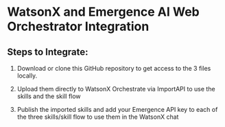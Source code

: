 # WatsonX and Emergence AI Web Orchestrator Integration

## Steps to Integrate:
1. Download or clone this GitHub repository to get access to the 3 files locally.

2. Upload them directly to WatsonX Orchestrate via ImportAPI to use the skills and the skill flow

3. Publish the imported skills and add your Emergence API key to each of the three skills/skill flow to use them in the WatsonX chat

